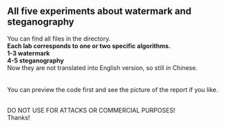 <h2>All five experiments about watermark and steganography</h2>

You can find all files in the directory. </br>
<b>Each lab corresponds to one or two specific algorithms.</b></br>
<b>1-3 watermark</b></br>
<b>4-5 steganography</b></br>
Now they are not translated into English version, so still in Chinese.</br></br></br>
You can preview the code first and see the picture of the report if you like.</br></br>

DO NOT USE FOR ATTACKS OR COMMERCIAL PURPOSES!</br>
Thanks!</br>



